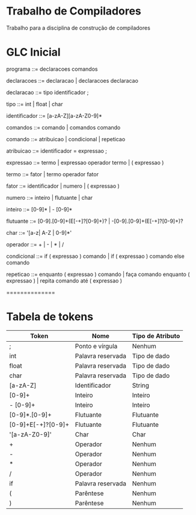 # Trabalho de Compiladores
Trabalho para a disciplina de construção de compiladores


# GLC Inicial


programa ::= declaracoes comandos

declaracoes ::= declaracao | declaracoes declaracao

declaracao ::= tipo identificador ;

tipo ::= int | float | char

identificador ::= [a-zA-Z][a-zA-Z0-9]*

comandos ::= comando | comandos comando

comando ::= atribuicao | condicional | repeticao

atribuicao ::= identificador = expressao ;

expressao ::= termo | expressao operador termo | ( expressao )

termo ::= fator | termo operador fator

fator ::= identificador | numero | ( expressao )

numero ::= inteiro | flutuante | char

inteiro ::= [0-9]* | - [0-9]*

flutuante ::= [0-9].[0-9]+(E[-+]?[0-9]+)? | -[0-9].[0-9]+(E[-+]?[0-9]+)?

char ::= '[a-z| A-Z | 0-9]*'

operador ::= + | - | * | /

condicional ::= if ( expressao ) comando | if ( expressao ) comando else comando

repeticao ::= enquanto ( expressao ) comando | faça comando enquanto ( expressao ) | repita comando até ( expressao )


==============

# Tabela de tokens

| Token         | Nome              | Tipo de Atributo |
|---------------|-------------------|------------------|
| ;             | Ponto e vírgula   | Nenhum           |
| int           | Palavra reservada | Tipo de dado     |
| float         | Palavra reservada | Tipo de dado     |
| char          | Palavra reservada | Tipo de dado     |
| [a-zA-Z]      | Identificador     | String           |
| [0-9]+        | Inteiro           | Inteiro          |
| - [0-9]+      | Inteiro           | Inteiro          |
| [0-9]*\.[0-9]+ | Flutuante         | Flutuante        |
| [0-9]+E[-+]?[0-9]+ | Flutuante      | Flutuante        |
| '[a-zA-Z0-9]' | Char              | Char             |
| +             | Operador          | Nenhum           |
| -             | Operador          | Nenhum           |
| *             | Operador          | Nenhum           |
| /             | Operador          | Nenhum           |
| if            | Palavra reservada | Nenhum           |
| (             | Parêntese         | Nenhum           |
| )             | Parêntese         | Nenhum           |
